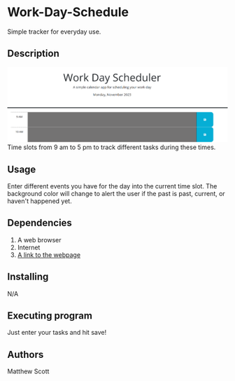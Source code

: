 # Work-Day-Schedule


Simple tracker for everyday use.

## Description 
![Image of the webpage](./assets/Webpage.PNG)
Time slots from 9 am to 5 pm to track different tasks during these times.




## Usage

Enter different events you have for the day into the current time slot. The background color will change to alert the user if the past is past, current, or haven't happened yet.

## Dependencies

1. A web browser
2. Internet
3. <a href="https://mscott-dev.github.io/Work-Day-Schedule/" alt="Link to the Schedule">A link to the webpage</a>

## Installing
N/A

## Executing program

Just enter your tasks and hit save!

## Authors
Matthew Scott
